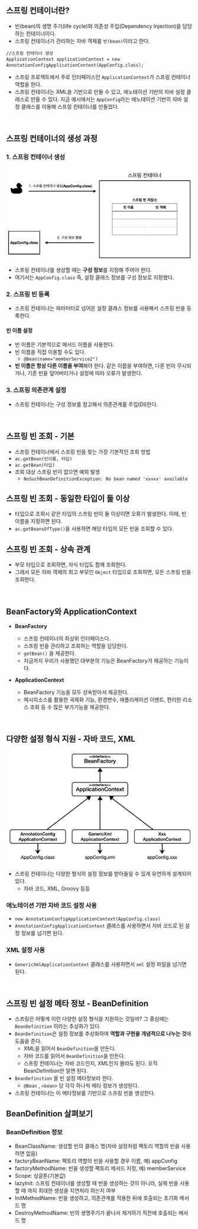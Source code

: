 ## 스프링 컨테이너란?

* 빈(bean)의 생명 주기(life cycle)와 의존성 주입(Dependency Injection)을 담당하는 컨테이너이다.
* 스프링 컨테이너가 관리하는 자바 객체를 `빈(bean)`이라고 한다. 

```
//스프링 컨테이너 생성
ApplicationContext applicationContext = new AnnotationConfigApplicationContext(AppConfig.class);
```

* 스프링 프로젝트에서 주로 인터페이스인 `ApplicationContext`가 스프링 컨테이너 역할을 한다.
* 스프링 컨테이너는 XML을 기반으로 만들 수 있고, 애노테이션 기반의 자바 설정 클래스로 만들 수 있다. 지금 예시에서는 `AppConfig`라는 애노테이션 기반의 자바 설정 클래스를 이용해 스프링 컨테이너를 만들었다.

<br>

## 스프링 컨테이너의 생성 과정

### 1. 스프링 컨테이너 생성

<img src="./img/spring_basic_1.png">

* 스프링 컨테이너를 생성할 때는 **구성 정보**를 지정해 주어야 한다.
* 여기서는 `AppConfig.class` 즉, 설정 클래스 정보를 구성 정보로 지정했다.

### 2. 스프링 빈 등록

* 스프링 컨테이너는 파라미터로 넘어온 설정 클래스 정보를 사용해서 스프링 빈을 등록한다.

#### 빈 이름 설정

* 빈 이름은 기본적으로 메서드 이름을 사용한다.
* 빈 이름을 직접 이용할 수도 있다.
  * `@Bean(name="memberService2")`
* **빈 이름은 항상 다른 이름을 부여**해야 한다. 같은 이름을 부여하면, 다른 빈이 무시되거나, 기존 빈을 덮어버리거나 설정에 따라 오류가 발생한다.

### 3. 스프링 의존관계 설정

* 스프링 컨테이너는 구성 정보를 참고해서 의존관계를 주입(DI)한다.

<br>

## 스프링 빈 조회 - 기본

* 스프링 컨테이너에서 스프링 빈을 찾는 가장 기본적인 조회 방법
 * `ac.getBean(빈이름, 타입)`
 * `ac.getBean(타입)`
 * 조회 대상 스프링 빈이 없으면 예외 발생
   * `NoSuchBeanDefinitionException: No bean named 'xxxxx' available`

## 스프링 빈 조회 - 동일한 타입이 둘 이상

* 타입으로 조회시 같은 타입의 스프링 빈이 둘 이상이면 오류가 발생한다. 이때, 빈 이름을 지정하면 된다.
* `ac.getBeansOfType()`을 사용하면 해당 타입의 모든 빈을 조회할 수 있다.

## 스프링 빈 조회 - 상속 관계

* 부모 타입으로 조회하면, 자식 타입도 함께 조회한다.
* 그래서 모든 자바 객체의 최고 부모인 `Object` 타입으로 조회하면, 모든 스프링 빈을 조회한다.

<br>

## BeanFactory와 ApplicationContext

* **BeanFactory**
  * 스프링 컨테이너의 최상위 인터페이스다.
  * 스프링 빈을 관리하고 조회하는 역할을 담당한다.
  * `getBean()` 을 제공한다.
  * 지금까지 우리가 사용했던 대부분의 기능은 BeanFactory가 제공하는 기능이다.

* **ApplicationContext**
  * BeanFactory 기능을 모두 상속받아서 제공한다.
  * 메시지소스를 활용한 국제화 기능, 환경변수, 애플리케이션 이벤트, 편리한 리소스 조회 등 수 많은 부가기능을 제공한다. 

<br>

## 다양한 설정 형식 지원 - 자바 코드, XML

<img src="./img/spring_basic_2.png">

* 스프링 컨테이너는 다양한 형식의 설정 정보를 받아들일 수 있게 유연하게 설계되어 있다.
  * 자바 코드, XML, Groovy 등등

### 애노테이션 기반 자바 코드 설정 사용

* `new AnnotationConfigApplicationContext(AppConfig.class)`
* `AnnotationConfigApplicationContext` 클래스를 사용하면서 자바 코드로 된 설정 정보를 넘기면 된다.

### XML 설정 사용

* `GenericXmlApplicationContext` 클래스를 사용하면서 `xml` 설정 파일을 넘기면 된다.

<br>

## 스프링 빈 설정 메타 정보 - BeanDefinition

* 스프링은 어떻게 이런 다양한 설정 형식을 지원하는 것일까? 그 중심에는 `BeanDefinition` 이라는 추상화가 있다.
*  `BeanDefinition`은 설정 정보를 추상화하여 **역할과 구현을 개념적으로 나누는 것**에 도움을 준다.
   * XML을 읽어서 `BeanDefinition`을 만든다.
   * 자바 코드를 읽어서 `BeanDefinition`을 만든다.
   * 스프링 컨테이너는 자바 코드인지, XML인지 몰라도 된다. 오직 BeanDefinition만 알면 된다.
* `BeanDefinition` 을 빈 설정 메타정보라 한다.
   * `@Bean` , `<bean>` 당 각각 하나씩 메타 정보가 생성된다.
* 스프링 컨테이너는 이 메타정보를 기반으로 스프링 빈을 생성한다.

## BeanDefinition 살펴보기

### BeanDefinition 정보

* BeanClassName: 생성할 빈의 클래스 명(자바 설정처럼 팩토리 역할의 빈을 사용하면 없음)
* factoryBeanName: 팩토리 역할의 빈을 사용할 경우 이름, 예) appConfig
* factoryMethodName: 빈을 생성할 팩토리 메서드 지정, 예) memberService
* Scope: 싱글톤(기본값)
* lazyInit: 스프링 컨테이너를 생성할 때 빈을 생성하는 것이 아니라, 실제 빈을 사용할 때 까지 최대한 생성을 지연처리 하는지 여부
* InitMethodName: 빈을 생성하고, 의존관계를 적용한 뒤에 호출되는 초기화 메서드 명
* DestroyMethodName: 빈의 생명주기가 끝나서 제거하기 직전에 호출되는 메서드 명
